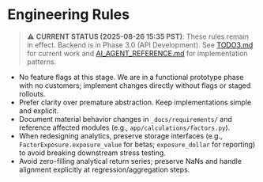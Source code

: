 # Engineering Rules

> ⚠️ **CURRENT STATUS (2025-08-26 15:35 PST)**: These rules remain in effect. Backend is in Phase 3.0 (API Development). See [TODO3.md](../../TODO3.md) for current work and [AI_AGENT_REFERENCE.md](../../AI_AGENT_REFERENCE.md) for implementation patterns.

- No feature flags at this stage. We are in a functional prototype phase with no customers; implement changes directly without flags or staged rollouts.
- Prefer clarity over premature abstraction. Keep implementations simple and explicit.
- Document material behavior changes in `_docs/requirements/` and reference affected modules (e.g., `app/calculations/factors.py`).
- When redesigning analytics, preserve storage interfaces (e.g., `FactorExposure.exposure_value` for betas; `exposure_dollar` for reporting) to avoid breaking downstream stress testing.
- Avoid zero-filling analytical return series; preserve NaNs and handle alignment explicitly at regression/aggregation steps.
